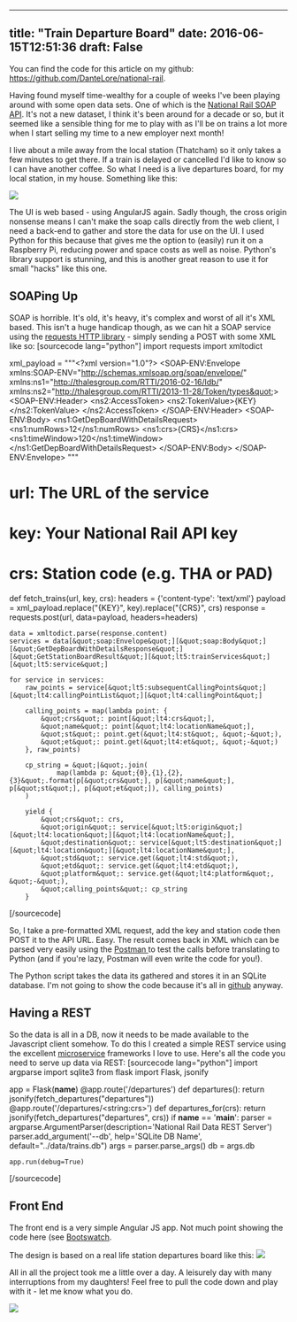 
---
title: "Train Departure Board"
date: 2016-06-15T12:51:36
draft: False
---

You can find the code for this article on my github: <a href="https://github.com/DanteLore/national-rail">https://github.com/DanteLore/national-rail</a>.

Having found myself time-wealthy for a couple of weeks I've been playing around with some open data sets. One of which is the <a href="http://www.nationalrail.co.uk/100296.aspx">National Rail SOAP API</a>. It's not a new dataset, I think it's been around for a decade or so, but it seemed like a sensible thing for me to play with as I'll be on trains a lot more when I start selling my time to a new employer next month!

I live about a mile away from the local station (Thatcham) so it only takes a few minutes to get there. If a train is delayed or cancelled I'd like to know so I can have another coffee. So what I need is a live departures board, for my local station, in my house. Something like this:

<a href="http://logicalgenetics.com/train-departure-board/departures/"><img src="http://logicalgenetics.com/wp-content/uploads/2016/06/departures.png"/></a>

The UI is web based - using AngularJS again. Sadly though, the cross origin nonsense means I can't make the soap calls directly from the web client, I need a back-end to gather and store the data for use on the UI. I used Python for this because that gives me the option to (easily) run it on a Raspberry Pi, reducing power and space costs as well as noise. Python's library support is stunning, and this is another great reason to use it for small "hacks" like this one.

## SOAPing Up

SOAP is horrible. It's old, it's heavy, it's complex and worst of all it's XML based. This isn't a huge handicap though, as we can hit a SOAP service using the <a href="http://docs.python-requests.org/en/master/">requests HTTP library</a> - simply sending a POST with some XML like so:
[sourcecode lang="python"]
import requests
import xmltodict

xml_payload = &quot;&quot;&quot;&lt;?xml version=&quot;1.0&quot;?&gt;
&lt;SOAP-ENV:Envelope xmlns:SOAP-ENV=&quot;http://schemas.xmlsoap.org/soap/envelope/&quot; xmlns:ns1=&quot;http://thalesgroup.com/RTTI/2016-02-16/ldb/&quot; xmlns:ns2=&quot;http://thalesgroup.com/RTTI/2013-11-28/Token/types&quot;&gt;
  &lt;SOAP-ENV:Header&gt;
    &lt;ns2:AccessToken&gt;
      &lt;ns2:TokenValue&gt;{KEY}&lt;/ns2:TokenValue&gt;
    &lt;/ns2:AccessToken&gt;
  &lt;/SOAP-ENV:Header&gt;
  &lt;SOAP-ENV:Body&gt;
    &lt;ns1:GetDepBoardWithDetailsRequest&gt;
      &lt;ns1:numRows&gt;12&lt;/ns1:numRows&gt;
      &lt;ns1:crs&gt;{CRS}&lt;/ns1:crs&gt;
      &lt;ns1:timeWindow&gt;120&lt;/ns1:timeWindow&gt;
    &lt;/ns1:GetDepBoardWithDetailsRequest&gt;
  &lt;/SOAP-ENV:Body&gt;
&lt;/SOAP-ENV:Envelope&gt;
&quot;&quot;&quot;

# url: The URL of the service
# key: Your National Rail API key
# crs: Station code (e.g. THA or PAD)
def fetch_trains(url, key, crs):
    headers = {'content-type': 'text/xml'}
    payload = xml_payload.replace(&quot;{KEY}&quot;, key).replace(&quot;{CRS}&quot;, crs)
    response = requests.post(url, data=payload, headers=headers)

    data = xmltodict.parse(response.content)
    services = data[&quot;soap:Envelope&quot;][&quot;soap:Body&quot;][&quot;GetDepBoardWithDetailsResponse&quot;][&quot;GetStationBoardResult&quot;][&quot;lt5:trainServices&quot;][&quot;lt5:service&quot;]

    for service in services:
        raw_points = service[&quot;lt5:subsequentCallingPoints&quot;][&quot;lt4:callingPointList&quot;][&quot;lt4:callingPoint&quot;]

        calling_points = map(lambda point: {
            &quot;crs&quot;: point[&quot;lt4:crs&quot;],
            &quot;name&quot;: point[&quot;lt4:locationName&quot;],
            &quot;st&quot;: point.get(&quot;lt4:st&quot;, &quot;-&quot;),
            &quot;et&quot;: point.get(&quot;lt4:et&quot;, &quot;-&quot;)
        }, raw_points)

        cp_string = &quot;|&quot;.join(
                map(lambda p: &quot;{0},{1},{2},{3}&quot;.format(p[&quot;crs&quot;], p[&quot;name&quot;], p[&quot;st&quot;], p[&quot;et&quot;]), calling_points)
        )

        yield {
            &quot;crs&quot;: crs,
            &quot;origin&quot;: service[&quot;lt5:origin&quot;][&quot;lt4:location&quot;][&quot;lt4:locationName&quot;],
            &quot;destination&quot;: service[&quot;lt5:destination&quot;][&quot;lt4:location&quot;][&quot;lt4:locationName&quot;],
            &quot;std&quot;: service.get(&quot;lt4:std&quot;),
            &quot;etd&quot;: service.get(&quot;lt4:etd&quot;),
            &quot;platform&quot;: service.get(&quot;lt4:platform&quot;, &quot;-&quot;),
            &quot;calling_points&quot;: cp_string
        }
[/sourcecode]

So, I take a pre-formatted XML request, add the key and station code then POST it to the API URL. Easy. The result comes back in XML which can be parsed very easily using the <a href="https://chrome.google.com/webstore/detail/postman/fhbjgbiflinjbdggehcddcbncdddomop?hl=en">Postman </a>to test the calls before translating to Python (and if you're lazy, Postman will even write the code for you!).

The Python script takes the data its gathered and stores it in an SQLite database. I'm not going to show the code because it's all in <a href="https://github.com/DanteLore/national-rail">github</a> anyway.

## Having a REST

So the data is all in a DB, now it needs to be made available to the Javascript client somehow.  To do this I created a simple REST service using the excellent <a href="http://martinfowler.com/articles/microservices.html">microservice</a> frameworks I love to use. Here's all the code you need to serve up data via REST:
[sourcecode lang="python"]
import argparse
import sqlite3
from flask import Flask, jsonify

app = Flask(__name__)
@app.route('/departures')
def departures():
    return jsonify(fetch_departures(&quot;departures&quot;))
@app.route('/departures/&lt;string:crs&gt;')
def departures_for(crs):
    return jsonify(fetch_departures(&quot;departures&quot;, crs))
if __name__ == '__main__':
    parser = argparse.ArgumentParser(description='National Rail Data REST Server')
    parser.add_argument('--db', help='SQLite DB Name', default=&quot;../data/trains.db&quot;)
    args = parser.parse_args()
    db = args.db

    app.run(debug=True)
[/sourcecode]

## Front End

The front end is a very simple Angular JS app. Not much point showing the code here (see <a href="https://bootswatch.com/">Bootswatch</a>.

The design is based on a real life station departures board like this:
<a href="http://logicalgenetics.com/train-departure-board/departures-750/"><img src="http://logicalgenetics.com/wp-content/uploads/2016/06/departures-750.jpg"/></a>

All in all the project took me a little over a day. A leisurely day with many interruptions from my daughters! Feel free to pull the code down and play with it - let me know what you do.

<a href="http://logicalgenetics.com/train-departure-board/2016-06-14-11-32-01/"><img src="http://logicalgenetics.com/wp-content/uploads/2016/06/2016-06-14-11.32.01.jpg"/></a>